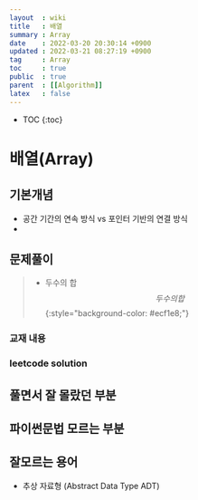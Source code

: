 ```yaml
---
layout  : wiki
title   : 배열 
summary : Array 
date    : 2022-03-20 20:30:14 +0900
updated : 2022-03-21 08:27:19 +0900
tag     : Array  
toc     : true
public  : true
parent  : [[Algorithm]] 
latex   : false
---
```

* TOC
{:toc}

# 배열(Array)
## 기본개념 
 * 공간 기간의 연속 방식 vs 포인터 기반의 연결 방식 
 * 
    
## 문제풀이  
>* 두수의 합
$$ 두수의 합$$
{:style="background-color: #ecf1e8;"}



### 교재 내용

### leetcode solution

## 풀면서 잘 몰랐던 부분 

## 파이썬문법 모르는 부분 

## 잘모르는 용어
* 추상 자료형 (Abstract Data Type ADT)
